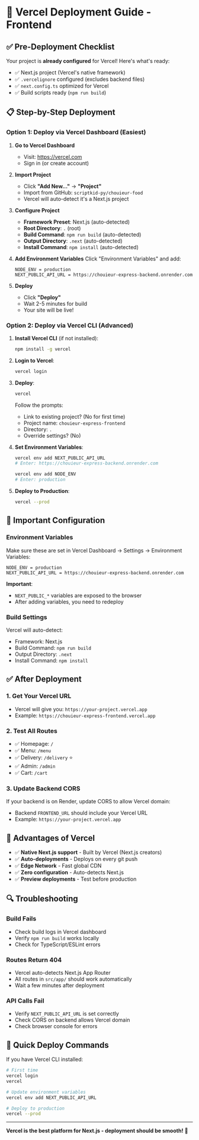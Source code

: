 # 🚀 Vercel Deployment Guide - Frontend

## ✅ Pre-Deployment Checklist

Your project is **already configured** for Vercel! Here's what's ready:

- ✅ Next.js project (Vercel's native framework)
- ✅ `.vercelignore` configured (excludes backend files)
- ✅ `next.config.ts` optimized for Vercel
- ✅ Build scripts ready (`npm run build`)

## 📋 Step-by-Step Deployment

### **Option 1: Deploy via Vercel Dashboard (Easiest)**

1. **Go to Vercel Dashboard**
   - Visit: https://vercel.com
   - Sign in (or create account)

2. **Import Project**
   - Click **"Add New..."** → **"Project"**
   - Import from GitHub: `scriptkid-py/chouieur-food`
   - Vercel will auto-detect it's a Next.js project

3. **Configure Project**
   - **Framework Preset**: Next.js (auto-detected)
   - **Root Directory**: `.` (root)
   - **Build Command**: `npm run build` (auto-detected)
   - **Output Directory**: `.next` (auto-detected)
   - **Install Command**: `npm install` (auto-detected)

4. **Add Environment Variables**
   Click "Environment Variables" and add:
   ```
   NODE_ENV = production
   NEXT_PUBLIC_API_URL = https://chouieur-express-backend.onrender.com
   ```

5. **Deploy**
   - Click **"Deploy"**
   - Wait 2-5 minutes for build
   - Your site will be live!

### **Option 2: Deploy via Vercel CLI (Advanced)**

1. **Install Vercel CLI** (if not installed):
   ```bash
   npm install -g vercel
   ```

2. **Login to Vercel**:
   ```bash
   vercel login
   ```

3. **Deploy**:
   ```bash
   vercel
   ```
   
   Follow the prompts:
   - Link to existing project? (No for first time)
   - Project name: `chouieur-express-frontend`
   - Directory: `.`
   - Override settings? (No)

4. **Set Environment Variables**:
   ```bash
   vercel env add NEXT_PUBLIC_API_URL
   # Enter: https://chouieur-express-backend.onrender.com
   
   vercel env add NODE_ENV
   # Enter: production
   ```

5. **Deploy to Production**:
   ```bash
   vercel --prod
   ```

## 🔧 Important Configuration

### **Environment Variables**
Make sure these are set in Vercel Dashboard → Settings → Environment Variables:

```
NODE_ENV = production
NEXT_PUBLIC_API_URL = https://chouieur-express-backend.onrender.com
```

**Important**: 
- `NEXT_PUBLIC_*` variables are exposed to the browser
- After adding variables, you need to redeploy

### **Build Settings**
Vercel will auto-detect:
- Framework: Next.js
- Build Command: `npm run build`
- Output Directory: `.next`
- Install Command: `npm install`

## ✅ After Deployment

### **1. Get Your Vercel URL**
- Vercel will give you: `https://your-project.vercel.app`
- Example: `https://chouieur-express-frontend.vercel.app`

### **2. Test All Routes**
- ✅ Homepage: `/`
- ✅ Menu: `/menu`
- ✅ Delivery: `/delivery` ⭐
- ✅ Admin: `/admin`
- ✅ Cart: `/cart`

### **3. Update Backend CORS**
If your backend is on Render, update CORS to allow Vercel domain:
- Backend `FRONTEND_URL` should include your Vercel URL
- Example: `https://your-project.vercel.app`

## 🎯 Advantages of Vercel

- ✅ **Native Next.js support** - Built by Vercel (Next.js creators)
- ✅ **Auto-deployments** - Deploys on every git push
- ✅ **Edge Network** - Fast global CDN
- ✅ **Zero configuration** - Auto-detects Next.js
- ✅ **Preview deployments** - Test before production

## 🔍 Troubleshooting

### **Build Fails**
- Check build logs in Vercel dashboard
- Verify `npm run build` works locally
- Check for TypeScript/ESLint errors

### **Routes Return 404**
- Vercel auto-detects Next.js App Router
- All routes in `src/app/` should work automatically
- Wait a few minutes after deployment

### **API Calls Fail**
- Verify `NEXT_PUBLIC_API_URL` is set correctly
- Check CORS on backend allows Vercel domain
- Check browser console for errors

## 📝 Quick Deploy Commands

If you have Vercel CLI installed:

```bash
# First time
vercel login
vercel

# Update environment variables
vercel env add NEXT_PUBLIC_API_URL

# Deploy to production
vercel --prod
```

---

**Vercel is the best platform for Next.js - deployment should be smooth!** 🚀

